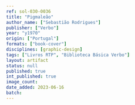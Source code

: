 ```yaml
---
ref: sol-030-0036
title: "Pigmaleão"
author_name: ["Sebastião Rodrigues"]
publisher: ["Verbo"]
year: "y1970"
origin: ["Portugal"]
formats: ["book-cover"]
disciplines: [graphic-design]
tags: ["Livros RTP", "Biblioteca Básica Verbo"]
layout: artifact
status: null
published: true
int_published: true
image_count:
date_added: 2023-06-16
batch:
---
```

